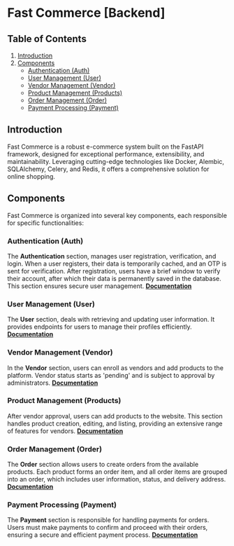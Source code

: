 # Fast Commerce [Backend]

## Table of Contents
1. [Introduction](#introduction)
2. [Components](#components)
    - [Authentication (Auth)](#authentication-auth)
    - [User Management (User)](#user-management-user)
    - [Vendor Management (Vendor)](#vendor-management-vendor)
    - [Product Management (Products)](#product-management-products)
    - [Order Management (Order)](#order-management-order)
    - [Payment Processing (Payment)](#payment-processing-payment)

## Introduction
Fast Commerce is a robust e-commerce system built on the FastAPI framework, designed for exceptional performance, extensibility, and maintainability. Leveraging cutting-edge technologies like Docker, Alembic, SQLAlchemy, Celery, and Redis, it offers a comprehensive solution for online shopping.

## Components
Fast Commerce is organized into several key components, each responsible for specific functionalities:

### Authentication (Auth)
The **Authentication** section, manages user registration, verification, and login. When a user registers, their data is temporarily cached, and an OTP is sent for verification. After registration, users have a brief window to verify their account, after which their data is permanently saved in the database. This section ensures secure user management. [**Documentation**](docs/auth.md)

### User Management (User)
The **User** section, deals with retrieving and updating user information. It provides endpoints for users to manage their profiles efficiently. [**Documentation**](docs/user.md)

### Vendor Management (Vendor)
In the **Vendor** section, users can enroll as vendors and add products to the platform. Vendor status starts as 'pending' and is subject to approval by administrators. [**Documentation**](docs/vendor.md)

### Product Management (Products)
After vendor approval, users can add products to the website. This section handles product creation, editing, and listing, providing an extensive range of features for vendors. [**Documentation**](docs/products.md)

### Order Management (Order)
The **Order** section allows users to create orders from the available products. Each product forms an order item, and all order items are grouped into an order, which includes user information, status, and delivery address. [**Documentation**](docs/order.md)

### Payment Processing (Payment)
The **Payment** section is responsible for handling payments for orders. Users must make payments to confirm and proceed with their orders, ensuring a secure and efficient payment process. [**Documentation**](docs/payment.md)

